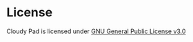 # License

Cloudy Pad is licensed under [GNU General Public License v3.0](https://github.com/ap0ught/cloudypad/blob/master/LICENSE.txt)
